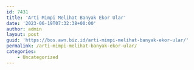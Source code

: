 ```yaml
---
id: 7431
title: 'Arti Mimpi Melihat Banyak Ekor Ular'
date: '2023-06-19T07:32:38+00:00'
author: admin
layout: post
guid: 'https://bos.awn.biz.id/arti-mimpi-melihat-banyak-ekor-ular/'
permalink: /arti-mimpi-melihat-banyak-ekor-ular/
categories:
    - Uncategorized
---
```


